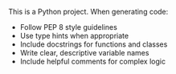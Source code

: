 <!-- Use this file to provide workspace-specific custom instructions to Copilot. For more details, visit https://code.visualstudio.com/docs/copilot/copilot-customization#_use-a-githubcopilotinstructionsmd-file -->

This is a Python project. When generating code:

- Follow PEP 8 style guidelines
- Use type hints when appropriate
- Include docstrings for functions and classes
- Write clear, descriptive variable names
- Include helpful comments for complex logic
